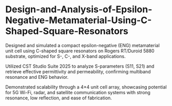 # Design-and-Analysis-of-Epsilon-Negative-Metamaterial-Using-C-Shaped-Square-Resonators
Designed and simulated a compact epsilon-negative (ENG) metamaterial unit cell using C-shaped square resonators on Rogers RT/Duroid 5880 substrate, optimized for S-, C-, and X-band applications.

Utilized CST Studio Suite 2025 to analyze S-parameters (S11, S21) and retrieve effective permittivity and permeability, confirming multiband resonance and ENG behavior.

Demonstrated scalability through a 4×4 unit cell array, showcasing potential for 5G Wi-Fi, radar, and satellite communication systems with strong resonance, low reflection, and ease of fabrication.
